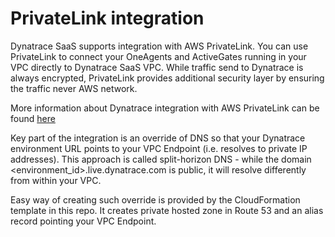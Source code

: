 # PrivateLink integration

Dynatrace SaaS supports integration with AWS PrivateLink. You can use PrivateLink to connect your OneAgents and ActiveGates running in your VPC directly to Dynatrace SaaS VPC.  While traffic send to Dynatrace is always encrypted, PrivateLink provides additional security layer by ensuring the traffic never AWS network.

More information about Dynatrace integration with AWS PrivateLink can be found [here](https://www.dynatrace.com/support/help/technology-support/cloud-platforms/amazon-web-services/configuration/connect-to-dynatrace-using-aws-privatelink/)

Key part of the integration is an override of DNS so that your Dynatrace environment URL points to your VPC Endpoint (i.e. resolves to private IP addresses).
This approach is called split-horizon DNS - while the domain <environment_id>.live.dynatrace.com is public, it will resolve differently from within your VPC.

Easy way of creating such override is provided by the CloudFormation template in this repo. 
It creates private hosted zone in Route 53 and an alias record pointing your VPC Endpoint.
